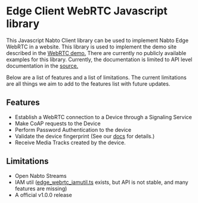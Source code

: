 # Edge Client WebRTC Javascript library

This Javascript Nabto Client library can be used to implement Nabto Edge WebRTC in a website. This library is used to implement the demo site described in the [WebRTC demo.](https://docs.nabto.com/developer/guides/webrtc/quickstart.html) There are currently no publicly available examples for this library. Currently, the documentation is limited to API level documentation in the [source.](src/edge_webrtc.ts)

Below are a list of features and a list of limitations. The current limitations are all things we aim to add to the features list with future updates.

## Features

* Establish a WebRTC connection to a Device through a Signaling Service
* Make CoAP requests to the Device
* Perform Password Authentication to the device
* Validate the device fingerprint (See our [docs](https://docs.nabto.com/developer/guides/webrtc/intro.html#security) for details.)
* Receive Media Tracks created by the device.

## Limitations
* Open Nabto Streams
* IAM util ([edge_webrtc_iamutil.ts](src/edge_webrtc_iamutil.ts) exists, but API is not stable, and many features are missing)
* A official v1.0.0 release
